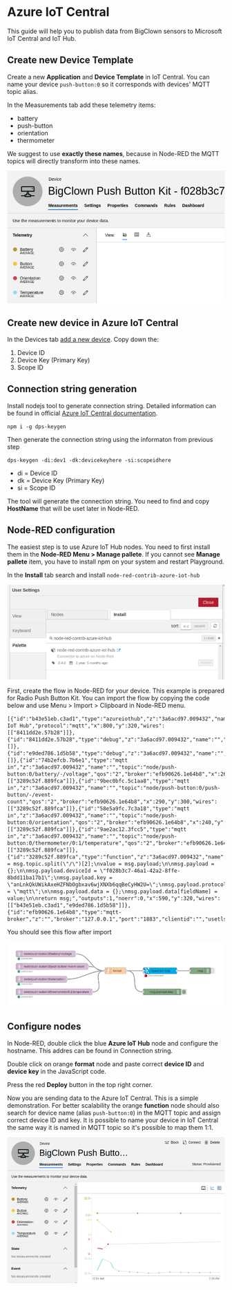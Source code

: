 # Azure IoT Central

This guide will help you to publish data from BigClown sensors to Microsoft IoT Central and IoT Hub.

## Create new Device Template

Create a new **Application** and **Device Template** in IoT Central. You can name your device `push-button:0` so it corresponds with devices' MQTT topic alias.

In the Measurements tab add these telemetry items:

* battery
* push-button
* orientation
* thermometer

We suggest to use **exactly these names**, because in Node-RED the MQTT topics will directly transform into these names.

![](../.gitbook/assets/image%20%283%29.png)

## Create new device in Azure IoT Central

In the Devices tab [add a new device](https://docs.microsoft.com/en-us/azure/iot-central/tutorial-add-device#add-a-real-device). Copy down the:

1. Device ID
2. Device Key \(Primary Key\)
3. Scope ID

## Connection string generation

Install nodejs tool to generate connection string. Detailed information can be found in official [Azure IoT Central documentation](https://docs.microsoft.com/en-us/azure/iot-central/tutorial-add-device#generate-the-connection-string).

```text
npm i -g dps-keygen
```

Then generate the connection string using the informaton from previous step

```text
dps-keygen -di:dev1 -dk:devicekeyhere -si:scopeidhere
```

* di = Device ID
* dk = Device Key \(Primary Key\)
* si = Scope ID

The tool will generate the connection string. You need to find and copy **HostName** that will be uset later in Node-RED.

## Node-RED configuration

The easiest step is to use Azure IoT Hub nodes. You need to first install them in the **Node-RED Menu &gt; Manage pallete**. If you cannot see **Manage pallete** item, you have to install npm on your system and restart Playground.

In the **Install** tab search and install `node-red-contrib-azure-iot-hub`

![](../.gitbook/assets/image.png)

First, create the flow in Node-RED for your device. This example is prepared for Radio Push Button Kit. You can import the flow by copying the code below and use Menu &gt; Import &gt; Clipboard in Node-RED menu.

```text
[{"id":"b43e51eb.c3ad1","type":"azureiothub","z":"3a6acd97.009432","name":"Azure IoT Hub","protocol":"mqtt","x":800,"y":320,"wires":[["8411dd2e.57b28"]]},{"id":"8411dd2e.57b28","type":"debug","z":"3a6acd97.009432","name":"","active":false,"tosidebar":true,"console":false,"tostatus":false,"complete":"true","x":990,"y":320,"wires":[]},{"id":"e9ded786.1d5b58","type":"debug","z":"3a6acd97.009432","name":"","active":true,"tosidebar":true,"console":false,"tostatus":false,"complete":"payload.data","x":810,"y":420,"wires":[]},{"id":"74b2efcb.7b6e1","type":"mqtt in","z":"3a6acd97.009432","name":"","topic":"node/push-button:0/battery/-/voltage","qos":"2","broker":"efb90626.1e64b8","x":260,"y":240,"wires":[["3289c52f.889fca"]]},{"id":"9bec0bfc.5c1aa8","type":"mqtt in","z":"3a6acd97.009432","name":"","topic":"node/push-button:0/push-button/-/event-count","qos":"2","broker":"efb90626.1e64b8","x":290,"y":300,"wires":[["3289c52f.889fca"]]},{"id":"58e5a9fc.7c3a18","type":"mqtt in","z":"3a6acd97.009432","name":"","topic":"node/push-button:0/orientation","qos":"2","broker":"efb90626.1e64b8","x":240,"y":360,"wires":[["3289c52f.889fca"]]},{"id":"9ae2ac12.3fcc5","type":"mqtt in","z":"3a6acd97.009432","name":"","topic":"node/push-button:0/thermometer/0:1/temperature","qos":"2","broker":"efb90626.1e64b8","x":300,"y":420,"wires":[["3289c52f.889fca"]]},{"id":"3289c52f.889fca","type":"function","z":"3a6acd97.009432","name":"format","func":"fieldName = msg.topic.split(\"/\")[2];\nvalue = msg.payload;\n\nmsg.payload = {};\n\nmsg.payload.deviceId = \"f028b3c7-46a1-42a2-8ffe-8bdd11ba17b1\";\nmsg.payload.key = \"anLnkQkUWikAxeHZFNbOgbxav6wjXNXb6qqBeCyHW2U=\";\nmsg.payload.protocol = \"mqtt\";\n\nmsg.payload.data = {};\nmsg.payload.data[fieldName] = value;\n\nreturn msg;","outputs":1,"noerr":0,"x":590,"y":320,"wires":[["b43e51eb.c3ad1","e9ded786.1d5b58"]]},{"id":"efb90626.1e64b8","type":"mqtt-broker","z":"","broker":"127.0.0.1","port":"1883","clientid":"","usetls":false,"compatmode":true,"keepalive":"60","cleansession":true,"birthTopic":"","birthQos":"0","birthPayload":"","willTopic":"","willQos":"0","willPayload":""}]
```

You should see this flow after import

![](../.gitbook/assets/image%20%284%29.png)

## Configure nodes

In Node-RED, double click the blue **Azure IoT Hub** node and configure the hostname. This addres can be found in Connection string.

Double click on orange **format** node and paste correct **device ID** and **device key** in the JavaScript code.

Press the red **Deploy** button in the top right corner.

Now you are sending data to the Azure IoT Central. This is a simple demonstration. For better scalability the orange **function** node should also search for device name \(alias `push-button:0`\) in the MQTT topic and assign correct device ID and key. It is possible to name your device in IoT Central the same way it is named in MQTT topic so it's possible to map them 1:1.

![](../.gitbook/assets/image%20%281%29.png)

